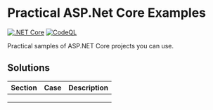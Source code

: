 # Practical ASP.Net Core Examples

[![.NET Core](https://github.com/ibrahimatay/Practical-ASPNetCore-Examples/actions/workflows/dotnet.yml/badge.svg)](https://github.com/ibrahimatay/Practical-ASPNetCore-Examples/actions/workflows/dotnet.yml)
[![CodeQL](https://github.com/ibrahimatay/Practical-ASPNetCore-Examples/actions/workflows/codeql.yml/badge.svg)](https://github.com/ibrahimatay/Practical-ASPNetCore-Examples/actions/workflows/codeql.yml)

Practical samples of ASP.NET Core projects you can use.

## Solutions

| Section | Case | Description |
|---------|------|-------------|
|         |      |             |
|         |      |             |
|         |      |             |
